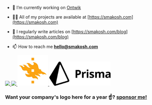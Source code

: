 - 🔭 I’m currently working on [Ontwik](https://ontwik-dev.com)

- 👨‍💻 All of my projects are available at [https://smakosh.com](https://smakosh.com)

- 📝 I regularly write articles on [https://smakosh.com/blog](https://smakosh.com/blog)

- 📫 How to reach me **hello@smakosh.com**

<a href="https://vercel.com?utm_source=smakosh">
  <img src="https://github.com/smakosh/smakosh/blob/master/vercel.svg" width="200px" />
</a>

 <a href="https://www.gemography.com?utm_source=smakosh">
  <img src="https://github.com/smakosh/smakosh/blob/master/gemography.svg" width="200px" />
</a>

<a href="https://www.helsinki.fi/en/faculty-of-science?utm_source=smakosh">
  <img src="https://github.com/smakosh/smakosh/blob/master/KumpulaScience.jpg" width="100px" />
</a>

<a href="https://prisma.io/?utm_source=smakosh">
  <img src="https://github.com/smakosh/smakosh/blob/master/prisma-logo.png" width="200px" />
</a>

### Want your company's logo here for a year ☝️? [sponsor me!](https://github.com/sponsors/smakosh)
